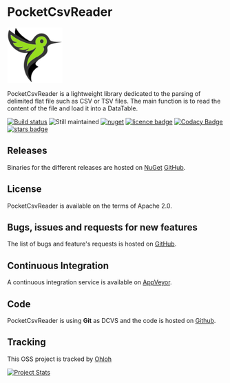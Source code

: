 # PocketCsvReader

![Logo](https://github.com/Seddryck/PocketCsvReader/raw/master/pocket-csv-reader.png)

PocketCsvReader is a lightweight library dedicated to the parsing of delimited flat file such as CSV or TSV files. The main function is to read the content of the file and load it into a DataTable.

[![Build status](https://ci.appveyor.com/api/projects/status/t5m0hr57vnsdv0v7?svg=true)](https://ci.appveyor.com/project/Seddryck/pocketcsvreader)
![Still maintained](https://img.shields.io/maintenance/yes/2019.svg)
[![nuget](https://img.shields.io/nuget/v/PocketCsvReader.svg)](https://www.nuget.org/packages/PocketCsvReader/)
[![licence badge](https://img.shields.io/badge/License-Apache%202.0-yellow.svg)](https://github.com/Seddryck/PocketCsvReader/blob/master/LICENSE)
[![Codacy Badge](https://api.codacy.com/project/badge/Grade/ce42a0e43d8b44be8f53c741c5d223aa)](https://www.codacy.com/manual/Seddryck/PocketCsvReader?utm_source=github.com&amp;utm_medium=referral&amp;utm_content=Seddryck/PocketCsvReader&amp;utm_campaign=Badge_Grade)
[![stars badge](https://img.shields.io/github/stars/Seddryck/PocketCsvReader.svg)](https://github.com/Seddryck/PocketCsvReader/stargazers)

## Releases

Binaries for the different releases are hosted on [NuGet](https://www.nuget.org/packages/?q=PocketCsvReader) [GitHub](https://github.com/Seddryck/PocketCsvReader/releases).

## License

PocketCsvReader is available on the terms of Apache 2.0.

## Bugs, issues and requests for new features

The list of bugs and feature's requests is hosted on [GitHub](https://github.com/Seddryck/PocketCsvReader/issues).

## Continuous Integration

A continuous integration service is available on [AppVeyor](https://ci.appveyor.com/project/Seddryck/pocketcsvreader/).

## Code

PocketCsvReader is using **Git** as DCVS and the code is hosted on [Github](https://github.com/Seddryck/PocketCsvReader).

## Tracking

This OSS project is tracked by [Ohloh](http://www.ohloh.net/p/pocketcsvreader)

[![Project Stats](https://www.ohloh.net/p/pocketcsvreader/widgets/project_thin_badge.gif)](https://www.ohloh.net/p/pocketcsvreader)
